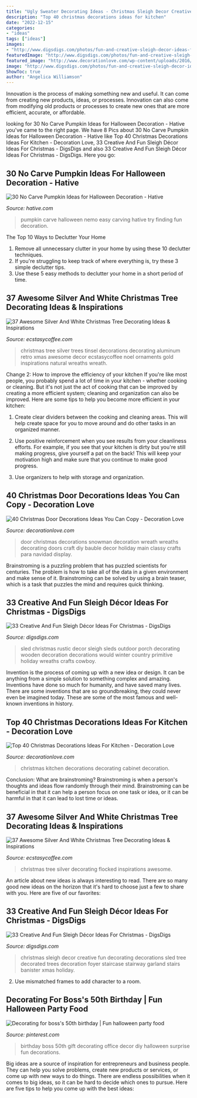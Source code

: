 ```yaml
---
title: "Ugly Sweater Decorating Ideas - Christmas Sleigh Decor Creative Fun Decorating Decorations Sled Tree Decorated Trees Decoration Foyer Staircase Stairway Garland Stairs Banister Xmas Holiday"
description: "Top 40 christmas decorations ideas for kitchen"
date: "2022-12-15"
categories:
- "ideas"
tags: ["ideas"]
images:
- "http://www.digsdigs.com/photos/fun-and-creative-sleigh-decor-ideas-for-christmas-8.jpg"
featuredImage: "http://www.digsdigs.com/photos/fun-and-creative-sleigh-decor-ideas-for-christmas-14-554x832.jpg"
featured_image: "http://www.decorationlove.com/wp-content/uploads/2016/10/Kitchen-Cabinet-Christmas-Decorating-Ideas.jpg"
image: "http://www.digsdigs.com/photos/fun-and-creative-sleigh-decor-ideas-for-christmas-14-554x832.jpg"
ShowToc: true
author: "Angelica Williamson"
---
```



Innovation is the process of making something new and useful. It can come from creating new products, ideas, or processes. Innovation can also come from modifying old products or processes to create new ones that are more efficient, accurate, or affordable.

	

		
looking for 30 No Carve Pumpkin Ideas for Halloween Decoration - Hative you've came to the right page. We have 8 Pics about 30 No Carve Pumpkin Ideas for Halloween Decoration - Hative like Top 40 Christmas Decorations Ideas For Kitchen - Decoration Love, 33 Creative And Fun Sleigh Décor Ideas For Christmas - DigsDigs and also 33 Creative And Fun Sleigh Décor Ideas For Christmas - DigsDigs. Here you go:
		
    
## 30 No Carve Pumpkin Ideas For Halloween Decoration - Hative

<img loading=lazy src="https://hative.com/wp-content/uploads/2014/10/no-carve-pumpkin-ideas/17-nemo-pumpkin.jpg" onerror="this.onerror=null;this.src='https://tse4.mm.bing.net/th?id=OIP.q4WWGGw0FN93hfCrxsT_nAHaLG&amp;pid=15.1';" alt="30 No Carve Pumpkin Ideas for Halloween Decoration - Hative">

_Source: hative.com_

>pumpkin carve halloween nemo easy carving hative try finding fun decoration. 

	

The Top 10 Ways to Declutter Your Home
1. Remove all unnecessary clutter in your home by using these 10 declutter techniques.
2. If you're struggling to keep track of where everything is, try these 3 simple declutter tips.
3. Use these 5 easy methods to declutter your home in a short period of time.

    
## 37 Awesome Silver And White Christmas Tree Decorating Ideas &amp; Inspirations

<img loading=lazy src="https://i1.wp.com/www.ecstasycoffee.com/wp-content/uploads/2016/10/Silver-Christmas-Tree.jpg" onerror="this.onerror=null;this.src='https://tse1.mm.bing.net/th?id=OIP.YqLDQ9xlTYlee5Hb0QrPJACdEs&amp;pid=15.1';" alt="37 Awesome Silver And White Christmas Tree Decorating Ideas &amp; Inspirations">

_Source: ecstasycoffee.com_

>christmas tree silver trees tinsel decorations decorating aluminum retro xmas awesome decor ecstasycoffee noel ornaments gold inspirations natural wreaths wreath. 

	

Change 2: How to improve the efficiency of your kitchen
If you're like most people, you probably spend a lot of time in your kitchen - whether cooking or cleaning. But it's not just the act of cooking that can be improved by creating a more efficient system; cleaning and organization can also be improved. Here are some tips to help you become more efficient in your kitchen:
1. Create clear dividers between the cooking and cleaning areas. This will help create space for you to move around and do other tasks in an organized manner.

2. Use positive reinforcement when you see results from your cleanliness efforts. For example, if you see that your kitchen is dirty but you're still making progress, give yourself a pat on the back! This will keep your motivation high and make sure that you continue to make good progress.

3. Use organizers to help with storage and organization.

    
## 40 Christmas Door Decorations Ideas You Can Copy - Decoration Love

<img loading=lazy src="http://www.decorationlove.com/wp-content/uploads/2016/08/Christmas-Snowman-Door-Decoration-Ideas.jpg" onerror="this.onerror=null;this.src='https://tse3.mm.bing.net/th?id=OIP._HE6TUhf2wpPRgfOcu-abwHaJ4&amp;pid=15.1';" alt="40 Christmas Door Decorations Ideas You Can Copy - Decoration Love">

_Source: decorationlove.com_

>door christmas decorations snowman decoration wreath wreaths decorating doors craft diy bauble decor holiday main classy crafts para navidad display. 

	

Brainstroming is a puzzling problem that has puzzled scientists for centuries. The problem is how to take all of the data in a given environment and make sense of it. Brainstroming can be solved by using a brain teaser, which is a task that puzzles the mind and requires quick thinking.

    
## 33 Creative And Fun Sleigh Décor Ideas For Christmas - DigsDigs

<img loading=lazy src="http://www.digsdigs.com/photos/fun-and-creative-sleigh-decor-ideas-for-christmas-8.jpg" onerror="this.onerror=null;this.src='https://tse1.mm.bing.net/th?id=OIP.SvNnDiJTRLNjdXAwrb5j4wAAAA&amp;pid=15.1';" alt="33 Creative And Fun Sleigh Décor Ideas For Christmas - DigsDigs">

_Source: digsdigs.com_

>sled christmas rustic decor sleigh sleds outdoor porch decorating wooden decoration decorations would winter country primitive holiday wreaths crafts cowboy. 

	

Invention is the process of coming up with a new idea or design. It can be anything from a simple solution to something complex and amazing. Inventions have done so much for humanity, and have saved many lives. There are some inventions that are so groundbreaking, they could never even be imagined today. These are some of the most famous and well-known inventions in history.

    
## Top 40 Christmas Decorations Ideas For Kitchen - Decoration Love

<img loading=lazy src="http://www.decorationlove.com/wp-content/uploads/2016/10/Kitchen-Cabinet-Christmas-Decorating-Ideas.jpg" onerror="this.onerror=null;this.src='https://tse2.mm.bing.net/th?id=OIP.LrmpQZz-vK9A18lOl3WaigHaKU&amp;pid=15.1';" alt="Top 40 Christmas Decorations Ideas For Kitchen - Decoration Love">

_Source: decorationlove.com_

>christmas kitchen decorations decorating cabinet decoration. 

	

Conclusion:
What are brainstroming? Brainstroming is when a person's thoughts and ideas flow randomly through their mind. Brainstroming can be beneficial in that it can help a person focus on one task or idea, or it can be harmful in that it can lead to lost time or ideas.

    
## 37 Awesome Silver And White Christmas Tree Decorating Ideas &amp; Inspirations

<img loading=lazy src="https://i0.wp.com/www.ecstasycoffee.com/wp-content/uploads/2016/10/flocked-Christmas-tree.jpg" onerror="this.onerror=null;this.src='https://tse2.mm.bing.net/th?id=OIP.DHwu1GigWEL7AMGl8WMkHQAAAA&amp;pid=15.1';" alt="37 Awesome Silver And White Christmas Tree Decorating Ideas &amp; Inspirations">

_Source: ecstasycoffee.com_

>christmas tree silver decorating flocked inspirations awesome. 

	

An article about new ideas is always interesting to read. There are so many good new ideas on the horizon that it's hard to choose just a few to share with you. Here are five of our favorites: 

    
## 33 Creative And Fun Sleigh Décor Ideas For Christmas - DigsDigs

<img loading=lazy src="http://www.digsdigs.com/photos/fun-and-creative-sleigh-decor-ideas-for-christmas-14-554x832.jpg" onerror="this.onerror=null;this.src='https://tse2.mm.bing.net/th?id=OIP.877Vbkw3p_7MS2z76sFMGQHaLH&amp;pid=15.1';" alt="33 Creative And Fun Sleigh Décor Ideas For Christmas - DigsDigs">

_Source: digsdigs.com_

>christmas sleigh decor creative fun decorating decorations sled tree decorated trees decoration foyer staircase stairway garland stairs banister xmas holiday. 

	

2. Use mismatched frames to add character to a room.

    
## Decorating For Boss&#039;s 50th Birthday | Fun Halloween Party Food

<img loading=lazy src="https://i.pinimg.com/736x/4c/05/e5/4c05e55177cfbfe037df4e70497b06cf--surprise-surprise-dessert-ideas.jpg" onerror="this.onerror=null;this.src='https://tse1.mm.bing.net/th?id=OIP.tezGApVlsAx2G1dCycjBzAHaJ6&amp;pid=15.1';" alt="Decorating for boss&#039;s 50th birthday | Fun halloween party food">

_Source: pinterest.com_

>birthday boss 50th gift decorating office decor diy halloween surprise fun decorations. 

	

Big ideas are a source of inspiration for entrepreneurs and business people. They can help you solve problems, create new products or services, or come up with new ways to do things. There are endless possibilities when it comes to big ideas, so it can be hard to decide which ones to pursue. Here are five tips to help you come up with the best ideas: 

